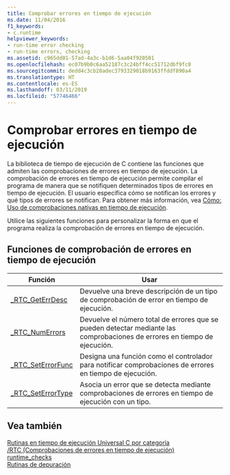 ```yaml
---
title: Comprobar errores en tiempo de ejecución
ms.date: 11/04/2016
f1_keywords:
- c.runtime
helpviewer_keywords:
- run-time error checking
- run-time errors, checking
ms.assetid: c965dd01-57ad-4a3c-b1d6-5aa04f920501
ms.openlocfilehash: ec07b9b0c6aa52187c3c24bff4cc51712dbf9fc8
ms.sourcegitcommit: dedd4c3cb28adec3793329018b9163ffddf890a4
ms.translationtype: HT
ms.contentlocale: es-ES
ms.lasthandoff: 03/11/2019
ms.locfileid: "57746466"
---
```

# <a name="run-time-error-checking"></a>Comprobar errores en tiempo de ejecución

La biblioteca de tiempo de ejecución de C contiene las funciones que admiten las comprobaciones de errores en tiempo de ejecución. La comprobación de errores en tiempo de ejecución permite compilar el programa de manera que se notifiquen determinados tipos de errores en tiempo de ejecución. El usuario especifica cómo se notifican los errores y qué tipos de errores se notifican. Para obtener más información, vea [Cómo: Uso de comprobaciones nativas en tiempo de ejecución](/visualstudio/debugger/how-to-use-native-run-time-checks).

Utilice las siguientes funciones para personalizar la forma en que el programa realiza la comprobación de errores en tiempo de ejecución.

## <a name="run-time-error-checking-functions"></a>Funciones de comprobación de errores en tiempo de ejecución

|Función|Usar|
|--------------|---------|
|[_RTC_GetErrDesc](../c-runtime-library/reference/rtc-geterrdesc.md)|Devuelve una breve descripción de un tipo de comprobación de error en tiempo de ejecución.|
|[_RTC_NumErrors](../c-runtime-library/reference/rtc-numerrors.md)|Devuelve el número total de errores que se pueden detectar mediante las comprobaciones de errores en tiempo de ejecución.|
|[_RTC_SetErrorFunc](../c-runtime-library/reference/rtc-seterrorfunc.md)|Designa una función como el controlador para notificar comprobaciones de errores en tiempo de ejecución.|
|[_RTC_SetErrorType](../c-runtime-library/reference/rtc-seterrortype.md)|Asocia un error que se detecta mediante comprobaciones de errores en tiempo de ejecución con un tipo.|

## <a name="see-also"></a>Vea también

[Rutinas en tiempo de ejecución Universal C por categoría](../c-runtime-library/run-time-routines-by-category.md)<br/>
[/RTC (Comprobaciones de errores en tiempo de ejecución)](../build/reference/rtc-run-time-error-checks.md)<br/>
[runtime_checks](../preprocessor/runtime-checks.md)<br/>
[Rutinas de depuración](../c-runtime-library/debug-routines.md)<br/>
